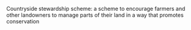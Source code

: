 Countryside stewardship scheme: a scheme to encourage farmers and other landowners to manage parts of their land in a way that promotes conservation